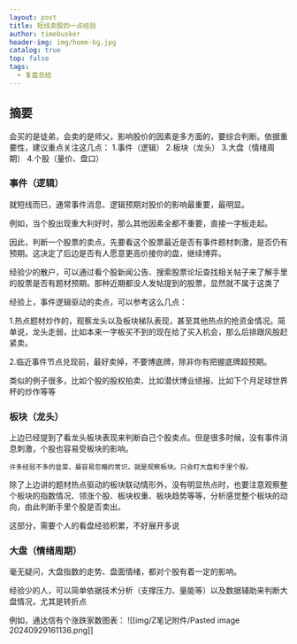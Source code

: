 ```yaml
---
layout: post
title: 短线卖股的一点经验
author: timebusker
header-img: img/home-bg.jpg
catalog: true
top: false
tags:
  - 复盘总结
---
```

## 摘要
会买的是徒弟，会卖的是师父，影响股价的因素是多方面的，要综合判断。依据重要性，建议重点关注这几点：
1.事件（逻辑）
2.板块（龙头）
3.大盘（情绪周期）
4.个股（量价、盘口）

### **事件（逻辑）**
就短线而已，通常事件消息、逻辑预期对股价的影响最重要，最明显。

例如，当个股出现重大利好时，那么其他因素全都不重要，直接一字板走起。

因此，判断一个股票的卖点，先要看这个股票最近是否有事件题材刺激，是否仍有预期。这决定了后边是否有人愿意更高价接你的盘，继续博弈。

经验少的散户，可以通过看个股新闻公告、搜索股票论坛查找相关帖子来了解手里的股票是否有题材预期。那种近期都没人发帖提到的股票，显然就不属于这类了

经验上，事件逻辑驱动的卖点，可以参考这么几点：  

1.热点题材炒作的，观察龙头以及板块梯队表现，甚至其他热点的抢资金情况。简单说，龙头走弱，比如本来一字板买不到的现在给了买入机会，那么后排跟风股赶紧卖。

2.临近事件节点兑现前，最好卖掉，不要博底牌，除非你有把握底牌超预期。

类似的例子很多，比如个股的股权拍卖、比如潜伏博业绩报、比如下个月足球世界杯的炒作等等

### **板块（龙头）**
上边已经提到了看龙头板块表现来判断自己个股卖点。但是很多时候，没有事件消息刺激，个股也容易受板块的影响。

``许多经验不多的韭菜，最容易忽略的常识，就是观察板块。只会盯大盘和手里个股。``

除了上边讲的题材热点驱动的板块联动情形外，没有明显热点时，也要注意观察整个板块的指数情况、领涨个股、板块权重、板块趋势等等，分析感觉整个板块的动向，由此判断手里个股是否卖出。

这部分，需要个人的看盘经验积累，不好展开多说

### **大盘（情绪周期）**
毫无疑问，大盘指数的走势、盘面情绪，都对个股有着一定的影响。

经验少的人，可以简单依据技术分析（支撑压力、量能等）以及数据辅助来判断大盘情况，尤其是转折点

例如，通达信有个涨跌家数图表：
![[img/Z笔记附件/Pasted image 20240929161136.png]]





